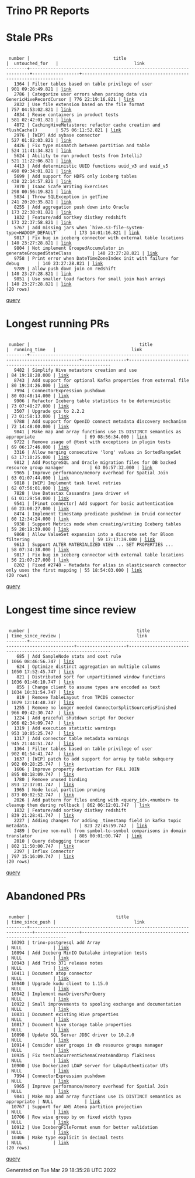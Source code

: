 Trino PR Reports
=======

#  Stale PRs
<pre><code>
 number |                                title                                 |  untouched_for   |                             link                              
--------+----------------------------------------------------------------------+------------------+---------------------------------------------------------------
   1364 | Filter tables based on table privilege of user                       | 901 09:26:49.821 | <a href="https://github.com/trinodb/trino/pull/1364">link</a> 
   2786 | Categorize user errors when parsing data via GenericHiveRecordCursor | 776 22:19:16.821 | <a href="https://github.com/trinodb/trino/pull/2786">link</a> 
   2832 | Use file extension based on the file format                          | 757 04:53:02.821 | <a href="https://github.com/trinodb/trino/pull/2832">link</a> 
   4834 | Reuse containers in product tests                                    | 581 02:42:01.821 | <a href="https://github.com/trinodb/trino/pull/4834">link</a> 
   4872 | CachingHiveMetastore: refactor cache creation and flushCache()       | 575 06:11:52.821 | <a href="https://github.com/trinodb/trino/pull/4872">link</a> 
   2976 | [WIP] Add sybase connector                                           | 527 01:02:03.821 | <a href="https://github.com/trinodb/trino/pull/2976">link</a> 
   4426 | Fix type mismatch between partition and table                        | 524 11:41:34.821 | <a href="https://github.com/trinodb/trino/pull/4426">link</a> 
   5624 | Ability to run product tests from IntelliJ                           | 521 11:22:06.821 | <a href="https://github.com/trinodb/trino/pull/5624">link</a> 
   4413 | Add deterministic UUID functions uuid_v3 and uuid_v5                 | 490 09:34:01.821 | <a href="https://github.com/trinodb/trino/pull/4413">link</a> 
   5699 | Add support for HDFS only iceberg tables                             | 438 22:14:57.821 | <a href="https://github.com/trinodb/trino/pull/5699">link</a> 
   7870 | Isaac Scafe Writing Exercises                                        | 298 00:56:19.821 | <a href="https://github.com/trinodb/trino/pull/7870">link</a> 
   5834 | Throw SQLException in getTime                                        | 241 20:20:35.821 | <a href="https://github.com/trinodb/trino/pull/5834">link</a> 
   8255 | Add aggregation push down into Oracle                                | 173 22:38:01.821 | <a href="https://github.com/trinodb/trino/pull/8255">link</a> 
   1832 | Feature/add sortkey distkey redshift                                 | 173 22:37:58.821 | <a href="https://github.com/trinodb/trino/pull/1832">link</a> 
   5767 | add missing jars when `hive.s3-file-system-type=HADOOP_DEFAULT`      | 173 14:01:16.821 | <a href="https://github.com/trinodb/trino/pull/5767">link</a> 
   9817 | Fix bug in iceberg connector with external table locations           | 140 23:27:28.821 | <a href="https://github.com/trinodb/trino/pull/9817">link</a> 
   9804 | Not implement GroupedAccumulator in generateGroupedStateClass        | 140 23:27:28.821 | <a href="https://github.com/trinodb/trino/pull/9804">link</a> 
   9758 | Print error when DateTimeZoneIndex init with failure for debug       | 140 23:27:28.821 | <a href="https://github.com/trinodb/trino/pull/9758">link</a> 
   9789 | allow push down join on redshift                                     | 140 23:27:28.821 | <a href="https://github.com/trinodb/trino/pull/9789">link</a> 
   9851 | Use smaller load factors for small join hash arrays                  | 140 23:27:28.821 | <a href="https://github.com/trinodb/trino/pull/9851">link</a> 
(20 rows)
</code></pre>
[query](https://github.com/nineinchnick/trino-cicd/blob/b07d2cb03e2bfdbbe589886de4c62d02a943afef/sql/pr/stale-prs.sql)

#  Longest running PRs
<pre><code>
 number |                                          title                                          |  running_time   |                             link                              
--------+-----------------------------------------------------------------------------------------+-----------------+---------------------------------------------------------------
   9482 | Simplify Hive metastore creation and use                                                | 84 19:18:28.000 | <a href="https://github.com/trinodb/trino/pull/9482">link</a> 
   8743 | Add support for optional Kafka properties from external file                            | 80 19:34:26.000 | <a href="https://github.com/trinodb/trino/pull/8743">link</a> 
   7994 | ConnectorExpression pushdown                                                            | 80 03:48:14.000 | <a href="https://github.com/trinodb/trino/pull/7994">link</a> 
   9906 | Refactor Iceberg table statistics to be deterministic                                   | 73 07:48:27.000 | <a href="https://github.com/trinodb/trino/pull/9906">link</a> 
   3507 | Upgrade gcs to 2.2.2                                                                    | 73 01:58:13.000 | <a href="https://github.com/trinodb/trino/pull/3507">link</a> 
   9788 | Add support for OpenID connect metadata discovery mechanism                             | 72 14:48:00.000 | <a href="https://github.com/trinodb/trino/pull/9788">link</a> 
   9841 | Make map and array functions use IS DISTINCT semantics as appropriate                   | 69 08:56:34.000 | <a href="https://github.com/trinodb/trino/pull/9841">link</a> 
   9722 | Remove usage of @test with exceptions in plugin tests                                   | 69 06:17:46.000 | <a href="https://github.com/trinodb/trino/pull/9722">link</a> 
   3316 | Allow merging consecutive 'long' values in SortedRangeSet                               | 63 17:10:25.000 | <a href="https://github.com/trinodb/trino/pull/3316">link</a> 
   9812 | Add PostgreSQL and Oracle migration files for DB backed resource group manager          | 63 06:57:32.000 | <a href="https://github.com/trinodb/trino/pull/9812">link</a> 
   9965 | Improve performance/memory overhead for Spatial Join                                    | 63 01:07:44.000 | <a href="https://github.com/trinodb/trino/pull/9965">link</a> 
   9818 | [WIP] Implement task level retries                                                      | 62 07:56:01.000 | <a href="https://github.com/trinodb/trino/pull/9818">link</a> 
   7828 | Use Datastax Cassandra java driver v4                                                   | 61 01:29:54.000 | <a href="https://github.com/trinodb/trino/pull/7828">link</a> 
   9541 | [Pinot connector] Add support for basic authentication                                  | 60 23:08:27.000 | <a href="https://github.com/trinodb/trino/pull/9541">link</a> 
   8474 | Implement timestamp predicate pushdown in Druid connector                               | 60 12:34:24.000 | <a href="https://github.com/trinodb/trino/pull/8474">link</a> 
   9938 | Support Metrics mode when creating/writing Iceberg tables                               | 59 20:19:39.000 | <a href="https://github.com/trinodb/trino/pull/9938">link</a> 
   9868 | Allow ValueSet expansion into a discrete set for Bloom filtering                        | 59 17:17:39.000 | <a href="https://github.com/trinodb/trino/pull/9868">link</a> 
   9613 | Support ALTER MATERIALIZED VIEW ... SET PROPERTIES ...                                  | 58 07:34:38.000 | <a href="https://github.com/trinodb/trino/pull/9613">link</a> 
   9817 | Fix bug in iceberg connector with external table locations                              | 56 21:07:27.000 | <a href="https://github.com/trinodb/trino/pull/9817">link</a> 
   8202 | Fixed #2748 - Metadata for alias in elasticsearch connector only uses the first mapping | 55 18:54:03.000 | <a href="https://github.com/trinodb/trino/pull/8202">link</a> 
(20 rows)
</code></pre>
[query](https://github.com/nineinchnick/trino-cicd/blob/b07d2cb03e2bfdbbe589886de4c62d02a943afef/sql/pr/running-prs.sql)

#  Longest time since review
<pre><code>
 number |                                         title                                         | time_since_review |                             link                              
--------+---------------------------------------------------------------------------------------+-------------------+---------------------------------------------------------------
    685 | Add SampleNode stats and cost rule                                                    | 1066 08:46:56.747 | <a href="https://github.com/trinodb/trino/pull/685">link</a>  
    624 | Optimize distinct aggregation on multiple columns                                     | 1050 17:52:45.747 | <a href="https://github.com/trinodb/trino/pull/624">link</a>  
    821 | Distributed sort for unpartitioned window functions                                   | 1036 01:46:10.747 | <a href="https://github.com/trinodb/trino/pull/821">link</a>  
    855 | Change client to assume types are encoded as text                                     | 1034 10:31:54.747 | <a href="https://github.com/trinodb/trino/pull/855">link</a>  
    819 | Remove TableLayout from TPCDS connector                                               | 1029 12:14:48.747 | <a href="https://github.com/trinodb/trino/pull/819">link</a>  
   1255 | Remove no longer needed ConnectorSplitSource#isFinished                               | 966 09:42:30.747  | <a href="https://github.com/trinodb/trino/pull/1255">link</a> 
   1224 | Add graceful shutdown script for Docker                                               | 966 02:34:09.747  | <a href="https://github.com/trinodb/trino/pull/1224">link</a> 
   1319 | Add execution statistic warnings                                                      | 953 10:05:25.747  | <a href="https://github.com/trinodb/trino/pull/1319">link</a> 
   1317 | Add connector table metadata warnings                                                 | 945 21:44:51.747  | <a href="https://github.com/trinodb/trino/pull/1317">link</a> 
   1364 | Filter tables based on table privilege of user                                        | 902 01:54:41.747  | <a href="https://github.com/trinodb/trino/pull/1364">link</a> 
   1637 | [WIP] patch to add support for array by table subquery                                | 902 00:28:25.747  | <a href="https://github.com/trinodb/trino/pull/1637">link</a> 
   1606 | Improve property derivation for FULL JOIN                                             | 895 08:18:09.747  | <a href="https://github.com/trinodb/trino/pull/1606">link</a> 
   1780 | Remove unused binding                                                                 | 893 12:37:01.747  | <a href="https://github.com/trinodb/trino/pull/1780">link</a> 
   1965 | Node local partition pruning                                                          | 873 00:02:52.747  | <a href="https://github.com/trinodb/trino/pull/1965">link</a> 
   2026 | Add pattern for files ending with &lt;query_id&gt;.&lt;number&gt; to cleanup them during rollback | 862 06:12:01.747  | <a href="https://github.com/trinodb/trino/pull/2026">link</a> 
   1832 | Feature/add sortkey distkey redshift                                                  | 839 21:28:41.747  | <a href="https://github.com/trinodb/trino/pull/1832">link</a> 
   2227 | Adding changes for adding _timestamp field in kafka topic metadata.                   | 823 22:45:59.747  | <a href="https://github.com/trinodb/trino/pull/2227">link</a> 
   2489 | Derive non-null from symbol-to-symbol comparisons in domain translator                | 805 00:01:00.747  | <a href="https://github.com/trinodb/trino/pull/2489">link</a> 
   2010 | Query debugging tracer                                                                | 802 11:50:00.747  | <a href="https://github.com/trinodb/trino/pull/2010">link</a> 
   2397 | Influx Connector                                                                      | 797 15:16:09.747  | <a href="https://github.com/trinodb/trino/pull/2397">link</a> 
(20 rows)
</code></pre>
[query](https://github.com/nineinchnick/trino-cicd/blob/b07d2cb03e2bfdbbe589886de4c62d02a943afef/sql/pr/awaiting-review.sql)

#  Abandoned PRs
<pre><code>
 number |                                 title                                 | time_since_push |                              link                              
--------+-----------------------------------------------------------------------+-----------------+----------------------------------------------------------------
  10393 | trino-postgresql add Array                                            | NULL            | <a href="https://github.com/trinodb/trino/pull/10393">link</a> 
  10894 | Add Iceberg MinIO Datalake integration tests                          | NULL            | <a href="https://github.com/trinodb/trino/pull/10894">link</a> 
  10943 | Add Trino 371 release notes                                           | NULL            | <a href="https://github.com/trinodb/trino/pull/10943">link</a> 
  10411 | Document atop connector                                               | NULL            | <a href="https://github.com/trinodb/trino/pull/10411">link</a> 
  10940 | Upgrade kudu client to 1.15.0                                         | NULL            | <a href="https://github.com/trinodb/trino/pull/10940">link</a> 
  10942 | Implement maxDriversPerQuery                                          | NULL            | <a href="https://github.com/trinodb/trino/pull/10942">link</a> 
  10922 | Small improvements to spooling exchange and documentation             | NULL            | <a href="https://github.com/trinodb/trino/pull/10922">link</a> 
  10831 | Document existing Hive properties                                     | NULL            | <a href="https://github.com/trinodb/trino/pull/10831">link</a> 
  10817 | Document hive storage table properties                                | NULL            | <a href="https://github.com/trinodb/trino/pull/10817">link</a> 
  10898 | Update SQL Server JDBC driver to 10.2.0                               | NULL            | <a href="https://github.com/trinodb/trino/pull/10898">link</a> 
  10914 | Consider user groups in db resource groups manager                    | NULL            | <a href="https://github.com/trinodb/trino/pull/10914">link</a> 
  10935 | Fix testConcurrentSchemaCreateAndDrop flakiness                       | NULL            | <a href="https://github.com/trinodb/trino/pull/10935">link</a> 
  10900 | Use Dockerized LDAP server for LdapAuthenticator UTs                  | NULL            | <a href="https://github.com/trinodb/trino/pull/10900">link</a> 
   7994 | ConnectorExpression pushdown                                          | NULL            | <a href="https://github.com/trinodb/trino/pull/7994">link</a>  
   9965 | Improve performance/memory overhead for Spatial Join                  | NULL            | <a href="https://github.com/trinodb/trino/pull/9965">link</a>  
   9841 | Make map and array functions use IS DISTINCT semantics as appropriate | NULL            | <a href="https://github.com/trinodb/trino/pull/9841">link</a>  
  10767 | Support for AWS Atena partition projection                            | NULL            | <a href="https://github.com/trinodb/trino/pull/10767">link</a> 
  10706 | Row wise group by on fixed width types                                | NULL            | <a href="https://github.com/trinodb/trino/pull/10706">link</a> 
  10912 | Use IcebergFileFormat enum for better validation                      | NULL            | <a href="https://github.com/trinodb/trino/pull/10912">link</a> 
  10406 | Make type explicit in decimal tests                                   | NULL            | <a href="https://github.com/trinodb/trino/pull/10406">link</a> 
(20 rows)
</code></pre>
[query](https://github.com/nineinchnick/trino-cicd/blob/b07d2cb03e2bfdbbe589886de4c62d02a943afef/sql/pr/abandoned-prs.sql)

Generated on Tue Mar 29 18:35:28 UTC 2022
